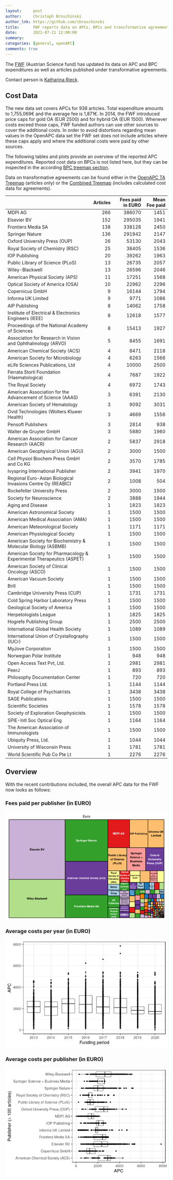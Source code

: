 ```yaml
---
layout:     post
author:     Christoph Broschinski
author_lnk: https://github.com/cbroschinski
title:      FWF reports data on APCs, BPCs and transformative agreements for 2020
date:       2021-07-21 12:00:00
summary:    
categories: [general, openAPC]
comments: true
---
```





The [FWF](https://www.fwf.ac.at/en/) (Austrian Science fund) has updated its data on APC and BPC expenditures as well as articles published under transformative agreements.

Contact person is [Katharina Rieck](https://www.fwf.ac.at/en/about-the-fwf/organisation/fwf-team/strategy-departments/strategy-policy-evaluation-analysis/vk/k-rieck/blp/0?tx_rsmemployee_pi1%5Bbluid%5D=757&cHash=d6c0dce43642822185e4e70514413bea).

## Cost Data



The new data set covers APCs for 938 articles. Total expenditure amounts to 1,755,069€ and the average fee is 1,871€. In 2014, the FWF introduced price caps for gold OA (EUR 2500) and for hybrid OA (EUR 1500). Whenever costs exceed those caps, FWF funded authors can use other sources to cover the additional costs. In order to avoid distortions regarding mean values in the OpenAPC data set the FWF set does not include articles where these caps apply and where the additional costs were paid by other sources.

The following tables and plots provide an overview of the reported APC expenditures. Reported cost data on BPCs is not listed here, but they can be inspected in the according [BPC treemap section](https://treemaps.openapc.net/apcdata/bpc/#institution/).

Data on transformative agreements can be found either in the [OpenAPC TA Treemap](https://treemaps.openapc.net/apcdata/transformative-agreements/#institution/FWF%20-%20Austrian%20Science%20Fund/) (articles only) or the [Combined Treemap](https://treemaps.openapc.net/apcdata/combined/#institution/FWF%20-%20Austrian%20Science%20Fund/) (includes calculated cost data for agreements).



|                                                                      | Articles| Fees paid in EURO| Mean Fee paid|
|:---------------------------------------------------------------------|--------:|-----------------:|-------------:|
|MDPI AG                                                               |      266|            386070|          1451|
|Elsevier BV                                                           |      152|            295035|          1941|
|Frontiers Media SA                                                    |      138|            338128|          2450|
|Springer Nature                                                       |      136|            291942|          2147|
|Oxford University Press (OUP)                                         |       26|             53130|          2043|
|Royal Society of Chemistry (RSC)                                      |       25|             38405|          1536|
|IOP Publishing                                                        |       20|             39262|          1963|
|Public Library of Science (PLoS)                                      |       13|             26735|          2057|
|Wiley-Blackwell                                                       |       13|             26596|          2046|
|American Physical Society (APS)                                       |       11|             17251|          1568|
|Optical Society of America (OSA)                                      |       10|             22962|          2296|
|Copernicus GmbH                                                       |        9|             16144|          1794|
|Informa UK Limited                                                    |        9|              9771|          1086|
|AIP Publishing                                                        |        8|             14062|          1758|
|Institute of Electrical & Electronics Engineers (IEEE)                |        8|             12618|          1577|
|Proceedings of the National Academy of Sciences                       |        8|             15413|          1927|
|Association for Research in Vision and Ophthalmology (ARVO)           |        5|              8455|          1691|
|American Chemical Society (ACS)                                       |        4|              8471|          2118|
|American Society for Microbiology                                     |        4|              6263|          1566|
|eLife Sciences Publications, Ltd                                      |        4|             10000|          2500|
|Ferrata Storti Foundation (Haematologica)                             |        4|              7687|          1922|
|The Royal Society                                                     |        4|              6972|          1743|
|American Association for the Advancement of Science (AAAS)            |        3|              6391|          2130|
|American Society of Hematology                                        |        3|              9092|          3031|
|Ovid Technologies (Wolters Kluwer Health)                             |        3|              4669|          1556|
|Pensoft Publishers                                                    |        3|              2814|           938|
|Walter de Gruyter GmbH                                                |        3|              5880|          1960|
|American Association for Cancer Research (AACR)                       |        2|              5837|          2918|
|American Geophysical Union (AGU)                                      |        2|              3000|          1500|
|Cell Physiol Biochem Press GmbH and Co KG                             |        2|              3570|          1785|
|Ivyspring International Publisher                                     |        2|              3941|          1970|
|Regional Euro-Asian Biological Invasions Centre Oy (REABIC)           |        2|              1008|           504|
|Rockefeller University Press                                          |        2|              3000|          1500|
|Society for Neuroscience                                              |        2|              3888|          1944|
|Aging and Disease                                                     |        1|              1823|          1823|
|American Astronomical Society                                         |        1|              1500|          1500|
|American Medical Association (AMA)                                    |        1|              1500|          1500|
|American Meteorological Society                                       |        1|              1171|          1171|
|American Physiological Society                                        |        1|              1500|          1500|
|American Society for Biochemistry & Molecular Biology (ASBMB)         |        1|              1500|          1500|
|American Society for Pharmacology & Experimental Therapeutics (ASPET) |        1|              1500|          1500|
|American Society of Clinical Oncology (ASCO)                          |        1|              1500|          1500|
|American Vacuum Society                                               |        1|              1500|          1500|
|Brill                                                                 |        1|              1500|          1500|
|Cambridge University Press (CUP)                                      |        1|              1731|          1731|
|Cold Spring Harbor Laboratory Press                                   |        1|              1500|          1500|
|Geological Society of America                                         |        1|              1500|          1500|
|Herpetologists League                                                 |        1|              1825|          1825|
|Hogrefe Publishing Group                                              |        1|              2500|          2500|
|International Global Health Society                                   |        1|              1089|          1089|
|International Union of Crystallography (IUCr)                         |        1|              1500|          1500|
|MyJove Corporation                                                    |        1|              1500|          1500|
|Norwegian Polar Institute                                             |        1|               948|           948|
|Open Access Text Pvt, Ltd.                                            |        1|              2981|          2981|
|PeerJ                                                                 |        1|               893|           893|
|Philosophy Documentation Center                                       |        1|               720|           720|
|Portland Press Ltd.                                                   |        1|              1144|          1144|
|Royal College of Psychiatrists                                        |        1|              3438|          3438|
|SAGE Publications                                                     |        1|              1500|          1500|
|Scientific Societies                                                  |        1|              1578|          1578|
|Society of Exploration Geophysicists                                  |        1|              1500|          1500|
|SPIE-Intl Soc Optical Eng                                             |        1|              1164|          1164|
|The American Association of Immunologists                             |        1|              1500|          1500|
|Ubiquity Press, Ltd.                                                  |        1|              1044|          1044|
|University of Wisconsin Press                                         |        1|              1781|          1781|
|World Scientific Pub Co Pte Lt                                        |        1|              2276|          2276|

## Overview

With the recent contributions included, the overall APC data for the FWF now looks as follows: 

### Fees paid per publisher (in EURO)

![plot of chunk tree_fwf_2021_07_21_full](/figure/tree_fwf_2021_07_21_full-1.png)

###  Average costs per year (in EURO)

![plot of chunk box_fwf_2021_07_21_year_full](/figure/box_fwf_2021_07_21_year_full-1.png)

###  Average costs per publisher (in EURO)

![plot of chunk box_fwf_2021_07_21_publisher_full](/figure/box_fwf_2021_07_21_publisher_full-1.png)
